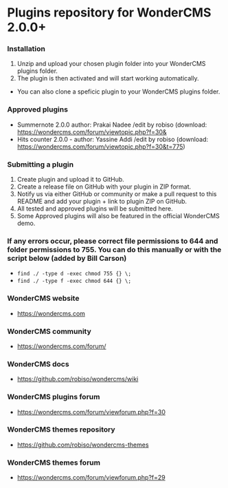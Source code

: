 # Plugins repository for WonderCMS 2.0.0+

### Installation
1. Unzip and upload your chosen plugin folder into your WonderCMS plugins folder.
2. The plugin is then activated and will start working automatically.
- You can also clone a speficic plugin to your WonderCMS plugins folder.

### Approved plugins
- Summernote 2.0.0 author: Prakai Nadee /edit by robiso (download: https://wondercms.com/forum/viewtopic.php?f=30&
- Hits counter 2.0.0 - author: Yassine Addi /edit by robiso (download:  https://wondercms.com/forum/viewtopic.php?f=30&t=775)

### Submitting a plugin
1. Create plugin and upload it to GitHub.
2. Create a release file on GitHub with your plugin in ZIP format.
3. Notify us via either GitHub or community or make a pull request to this README and add your plugin + link to plugin ZIP on GitHub.
4. All tested and approved plugins will be submitted here.
5. Some Approved plugins will also be featured in the official WonderCMS demo.

### If any errors occur, please correct file permissions to 644 and folder permissions to 755. You can do this manually or with the script below (added by Bill Carson)
  - `find ./ -type d -exec chmod 755 {} \;`
  - `find ./ -type f -exec chmod 644 {} \;`

### WonderCMS website
- https://wondercms.com

### WonderCMS community
- https://wondercms.com/forum/

### WonderCMS docs
- https://github.com/robiso/wondercms/wiki

### WonderCMS plugins forum
- https://wondercms.com/forum/viewforum.php?f=30

### WonderCMS themes repository
- https://github.com/robiso/wondercms-themes

### WonderCMS themes forum
- https://wondercms.com/forum/viewforum.php?f=29
